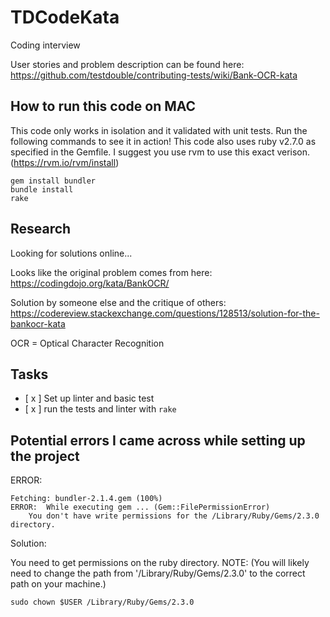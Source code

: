 # TDCodeKata
Coding interview

User stories and problem description can be found here: https://github.com/testdouble/contributing-tests/wiki/Bank-OCR-kata

## How to run this code on MAC

This code only works in isolation and it validated with unit tests. Run the following commands to see it in action! This code also uses ruby v2.7.0 as specified in the Gemfile. I suggest you use rvm to use this exact verison. (https://rvm.io/rvm/install)

```
gem install bundler
bundle install
rake
```

## Research

Looking for solutions online...

Looks like the original problem comes from here: https://codingdojo.org/kata/BankOCR/

Solution by someone else and the critique of others: https://codereview.stackexchange.com/questions/128513/solution-for-the-bankocr-kata

OCR = Optical Character Recognition

## Tasks

- [ x ] Set up linter and basic test
- [ x ] run the tests and linter with `rake`

## Potential errors I came across while setting up the project

ERROR:

```
Fetching: bundler-2.1.4.gem (100%)
ERROR:  While executing gem ... (Gem::FilePermissionError)
    You don't have write permissions for the /Library/Ruby/Gems/2.3.0 directory.
```

Solution:

You need to get permissions on the ruby directory. NOTE: (You will likely need to change the path from '/Library/Ruby/Gems/2.3.0' to the correct path on your machine.)

```
sudo chown $USER /Library/Ruby/Gems/2.3.0
```
